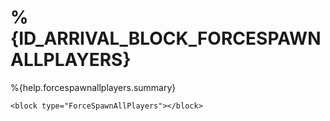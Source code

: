 # %{ID_ARRIVAL_BLOCK_FORCESPAWNALLPLAYERS}

%{help.forcespawnallplayers.summary}

```
<block type="ForceSpawnAllPlayers"></block>
```